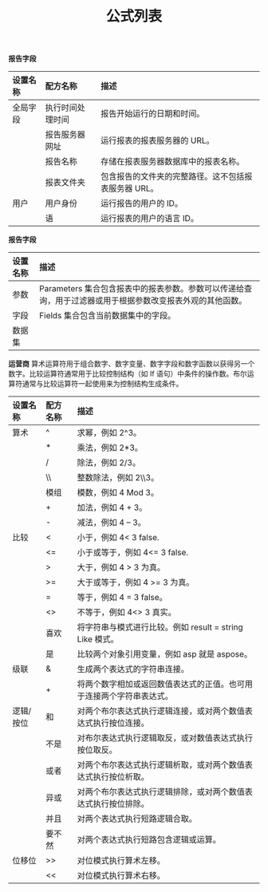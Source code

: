 ﻿---
title: 公式列表
type: docs
weight: 10
url: /zh/reportingservices/formula-list/
---
**报告字段**

|**设置名称** |**配方名称**|**描述**|
|:- |:- |:- |
|全局字段|执行时间处理时间|报告开始运行的日期和时间。|
||报告服务器网址|运行报表的报表服务器的 URL。|
||报告名称|存储在报表服务器数据库中的报表名称。|
||报表文件夹|包含报告的文件夹的完整路径。这不包括报表服务器 URL。|
|用户|用户身份|运行报告的用户的 ID。|
||语|运行报表的用户的语言 ID。|
**报告字段**

|**设置名称**|**描述**|
|:- |:- |
|参数| Parameters 集合包含报表中的报表参数。参数可以传递给查询，用于过滤器或用于根据参数改变报表外观的其他函数。|
|字段|Fields 集合包含当前数据集中的字段。|
|数据集||
**运营商**
算术运算符用于组合数字、数字变量、数字字段和数字函数以获得另一个数字。比较运算符通常用于比较控制结构（如 If 语句）中条件的操作数。布尔运算符通常与比较运算符一起使用来为控制结构生成条件。

|**设置名称**|**配方名称**|**描述**|
|:- |:- |:- |
|算术|^ |求幂，例如 2^3。|
||* |乘法，例如 2*3。|
||/ |除法，例如 2/3。|
||\\\ |整数除法，例如 2\\\3。|
||模组|模数，例如 4 Mod 3。|
||+ |加法，例如 4 + 3。|
||- |减法，例如 4 – 3。|
|比较|< |小于，例如 4< 3 false. |
||<= |小于或等于，例如 4<= 3 false. |
||> |大于，例如 4 > 3 为真。|
||>= |大于或等于，例如 4 >= 3 为真。|
||= |等于，例如 4 = 3 false。|
||<> |不等于，例如 4<> 3 真实。|
||喜欢|将字符串与模式进行比较。例如 result = string Like 模式。|
||是|比较两个对象引用变量，例如 asp 就是 aspose。|
|级联|& |生成两个表达式的字符串连接。|
||+ |将两个数字相加或返回数值表达式的正值。也可用于连接两个字符串表达式。|
|逻辑/按位|和|对两个布尔表达式执行逻辑连接，或对两个数值表达式执行按位连接。|
||不是|对布尔表达式执行逻辑取反，或对数值表达式执行按位取反。|
||或者|对两个布尔表达式执行逻辑析取，或对两个数值表达式执行按位析取。|
||异或|对两个布尔表达式执行逻辑排除，或对两个数值表达式执行按位排除。|
||并且|对两个表达式执行短路逻辑合取。|
||要不然|对两个表达式执行短路包含逻辑或运算。|
|位移位|>> |对位模式执行算术左移。|
||<< |对位模式执行算术右移。|

